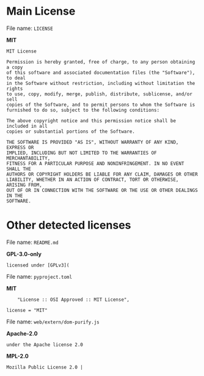 # Main License
File name: `LICENSE`

**MIT**
```
MIT License
```
```
Permission is hereby granted, free of charge, to any person obtaining a copy
of this software and associated documentation files (the "Software"), to deal
in the Software without restriction, including without limitation the rights
to use, copy, modify, merge, publish, distribute, sublicense, and/or sell
copies of the Software, and to permit persons to whom the Software is
furnished to do so, subject to the following conditions:

The above copyright notice and this permission notice shall be included in all
copies or substantial portions of the Software.

THE SOFTWARE IS PROVIDED "AS IS", WITHOUT WARRANTY OF ANY KIND, EXPRESS OR
IMPLIED, INCLUDING BUT NOT LIMITED TO THE WARRANTIES OF MERCHANTABILITY,
FITNESS FOR A PARTICULAR PURPOSE AND NONINFRINGEMENT. IN NO EVENT SHALL THE
AUTHORS OR COPYRIGHT HOLDERS BE LIABLE FOR ANY CLAIM, DAMAGES OR OTHER
LIABILITY, WHETHER IN AN ACTION OF CONTRACT, TORT OR OTHERWISE, ARISING FROM,
OUT OF OR IN CONNECTION WITH THE SOFTWARE OR THE USE OR OTHER DEALINGS IN THE
SOFTWARE.
```
# Other detected licenses
File name: `README.md`

**GPL-3.0-only**
```
licensed under [GPLv3](
```
File name: `pyproject.toml`

**MIT**
```
    "License :: OSI Approved :: MIT License",
```
```
license = "MIT"
```
File name: `web/extern/dom-purify.js`

**Apache-2.0**
```
under the Apache license 2.0
```
**MPL-2.0**
```
Mozilla Public License 2.0 |
```
